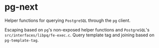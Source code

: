 # pg-next

Helper functions for querying `PostgreSQL` through the `pg` client.

Escaping based on `pg`'s non-exposed helper functions and `PostgreSQL`'s `src/interfaces/libpq/fe-exec.c`.
Query template tag and joining based on `pg-template-tag`.
